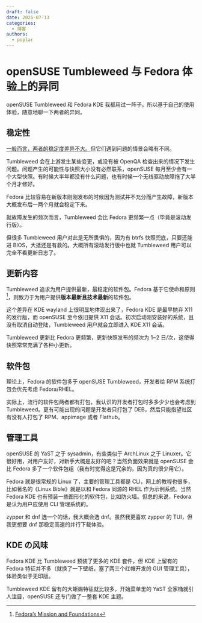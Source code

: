 ```yaml
---
draft: false 
date: 2025-07-13
categories:
  - 博客
authors: 
  - poplar
---
```


# openSUSE Tumbleweed 与 Fedora 体验上的异同

openSUSE Tumbleweed 和 Fedora KDE 我都用过一阵子。所以基于自己的使用体验，随意地聊一下两者的异同。

## 稳定性

<u>一般而言，两者的稳定度差异不大。</u>但它们遇到问题的情景会略有不同。

Tumbleweed 会在上游发生某些变更，或没有被 OpenQA 检查出来的情况下发生问题。问题产生的可能性与快照大小没有必然联系，openSUSE 每月至少会有一个大型快照。有时候大半年都没有什么问题，也有时候一个无线驱动故障拖了大半个月才修好。

Fedora 比较容易在新版本刚刚发布的时候因为测试并不充分而产生故障，新版本大概发布后一两个月就会稳定下来。

就故障发生的频次而言，Tumbleweed 会比 Fedora 更频繁一点（毕竟是滚动发行版）。

但很多 Tumbleweed 用户对此是无所畏惧的，因为有 btrfs 快照兜底，只要还能进 BIOS，大抵还是有救的。大概所有滚动发行版中也就 Tumbleweed 用户可以完全不看更新日志了。

## 更新内容

Tumbleweed 追求为用户提供最新，最稳定的软件包。Fedora 基于它使命和原则[^four]，则致力于为用户提供**版本最新且技术最新**的软件包。

[^four]: [Fedora’s Mission and Foundations](https://docs.fedoraproject.org/en-US/project/c)

这个差异在 KDE wayland 上很明显地体现出来了，Fedora KDE 是最早抛弃 X11 的发行版，而 openSUSE 至今依旧提供 X11 会话。初次启动刚安装好的系统，且没有取消自动登陆，Tumbleweed 用户就会立即进入 KDE X11 会话。

Tumbleweed 更新比 Fedora 更频繁，更新快照发布的频次为 1~2 日/次，这使得快照常常充满了各种小更新。

## 软件包

理论上，Fedora 的软件包多于 openSUSE Tumbleweed，开发者给 RPM 系统打包会优先考虑 Fedora/RHEL。

实际上，流行的软件包两者都有打包，我认识的开发者打包时多多少少也会考虑到 Tumbleweed。更有可能出现的问题是开发者只打包了 DEB，然后只能指望社区有没有人打包了 RPM、appimage 或者 Flathub。

## 管理工具

openSUSE 的 YaST 之于 sysadmin，有些类似于 ArchLinux 之于 Linuxer。它很好用，对用户友好，对新手大概是友好的吧？当然负面效果就是 openSUSE 会比 Fedora 多了一个软件包组（我有时觉得这是冗余的，因为真的很少用它）。

Fedora 就是很常规的 Linux 了，主要的管理工具都是 CLI，网上的教程也很多，比如著名的《Linux Bible》就是以和 Fedora 同源的 RHEL 作为示例系统。当然 Fedora KDE 也有预装一些图形化的软件包，比如防火墙。但总的来说，Fedora 是认为用户应使用 CLI 管理系统的。

zypper 和 dnf 选一个的话，我大概会选 dnf。虽然我更喜欢 zypper 的 TUI，但我更想要 dnf 那稳定高速的并行下载体验。

## KDE の风味

Fedora KDE 比 Tumbleweed 预装了更多的 KDE 套件，但 KDE 上留有的 Fedora 特征并不多（就换了一下壁纸，塞了两三个红帽开发的 GUI 管理工具），体验类似于无印版。

Tumbleweed KDE 留有的大蜥蜴特征就比较多，开始菜单里的 YaST 全家桶就引人注目，openSUSE 还专门做了一整套 KDE 主题。